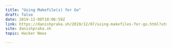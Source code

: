 ```yaml
---
title: "Using Makefile(s) for Go"
draft: false
date: 2019-12-08T10:06:59Z
link: https://danishpraka.sh/2019/12/07/using-makefiles-for-go.html?utm_medium=RSS&utm_source=hune
site: danishpraka.sh
topic: Hacker News  

---
```

